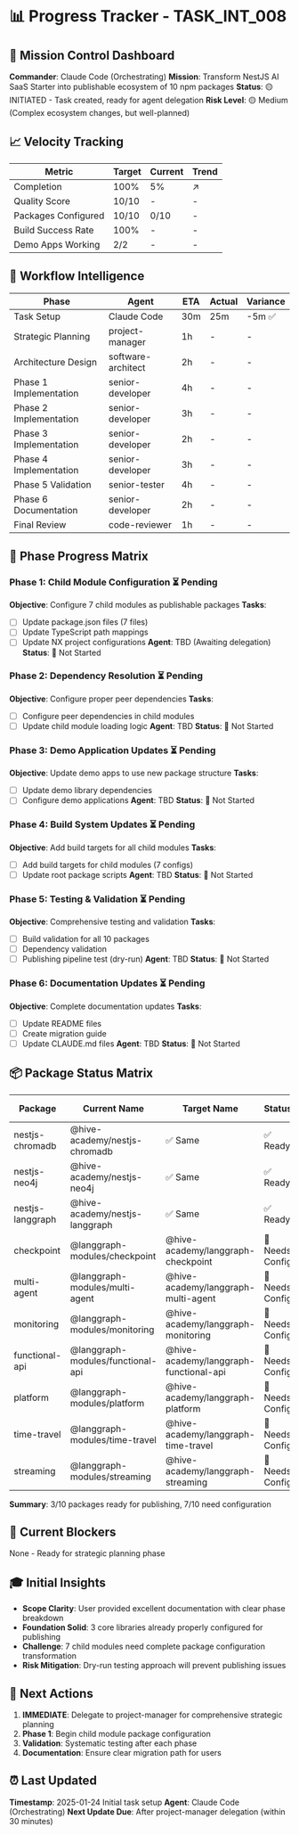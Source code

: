 # 📊 Progress Tracker - TASK_INT_008

## 🎯 Mission Control Dashboard
**Commander**: Claude Code (Orchestrating)
**Mission**: Transform NestJS AI SaaS Starter into publishable ecosystem of 10 npm packages
**Status**: 🟡 INITIATED - Task created, ready for agent delegation
**Risk Level**: 🟡 Medium (Complex ecosystem changes, but well-planned)

## 📈 Velocity Tracking
| Metric | Target | Current | Trend |
|--------|--------|---------|-------|
| Completion | 100% | 5% | ↗️ |
| Quality Score | 10/10 | - | - |
| Packages Configured | 10/10 | 0/10 | - |
| Build Success Rate | 100% | - | - |
| Demo Apps Working | 2/2 | - | - |

## 🔄 Workflow Intelligence
| Phase | Agent | ETA | Actual | Variance |
|-------|-------|-----|--------|----------|
| Task Setup | Claude Code | 30m | 25m | -5m ✅ |
| Strategic Planning | project-manager | 1h | - | - |
| Architecture Design | software-architect | 2h | - | - |
| Phase 1 Implementation | senior-developer | 4h | - | - |
| Phase 2 Implementation | senior-developer | 3h | - | - |
| Phase 3 Implementation | senior-developer | 2h | - | - |
| Phase 4 Implementation | senior-developer | 3h | - | - |
| Phase 5 Validation | senior-tester | 4h | - | - |
| Phase 6 Documentation | senior-developer | 2h | - | - |
| Final Review | code-reviewer | 1h | - | - |

## 🎯 Phase Progress Matrix

### Phase 1: Child Module Configuration ⏳ Pending
**Objective**: Configure 7 child modules as publishable packages
**Tasks**:
- [ ] Update package.json files (7 files)
- [ ] Update TypeScript path mappings
- [ ] Update NX project configurations
**Agent**: TBD (Awaiting delegation)
**Status**: 🔄 Not Started

### Phase 2: Dependency Resolution ⏳ Pending  
**Objective**: Configure proper peer dependencies
**Tasks**:
- [ ] Configure peer dependencies in child modules
- [ ] Update child module loading logic
**Agent**: TBD
**Status**: 🔄 Not Started

### Phase 3: Demo Application Updates ⏳ Pending
**Objective**: Update demo apps to use new package structure
**Tasks**:
- [ ] Update demo library dependencies
- [ ] Configure demo applications
**Agent**: TBD
**Status**: 🔄 Not Started

### Phase 4: Build System Updates ⏳ Pending
**Objective**: Add build targets for all child modules
**Tasks**:
- [ ] Add build targets for child modules (7 configs)
- [ ] Update root package scripts
**Agent**: TBD
**Status**: 🔄 Not Started

### Phase 5: Testing & Validation ⏳ Pending
**Objective**: Comprehensive testing and validation
**Tasks**:
- [ ] Build validation for all 10 packages
- [ ] Dependency validation
- [ ] Publishing pipeline test (dry-run)
**Agent**: TBD
**Status**: 🔄 Not Started

### Phase 6: Documentation Updates ⏳ Pending
**Objective**: Complete documentation updates
**Tasks**:
- [ ] Update README files
- [ ] Create migration guide
- [ ] Update CLAUDE.md files
**Agent**: TBD
**Status**: 🔄 Not Started

## 📦 Package Status Matrix

| Package | Current Name | Target Name | Status | Build Ready |
|---------|-------------|-------------|--------|-------------|
| nestjs-chromadb | @hive-academy/nestjs-chromadb | ✅ Same | ✅ Ready | ✅ Yes |
| nestjs-neo4j | @hive-academy/nestjs-neo4j | ✅ Same | ✅ Ready | ✅ Yes |
| nestjs-langgraph | @hive-academy/nestjs-langgraph | ✅ Same | ✅ Ready | ✅ Yes |
| checkpoint | @langgraph-modules/checkpoint | @hive-academy/langgraph-checkpoint | 🔄 Needs Config | ❌ No |
| multi-agent | @langgraph-modules/multi-agent | @hive-academy/langgraph-multi-agent | 🔄 Needs Config | ❌ No |
| monitoring | @langgraph-modules/monitoring | @hive-academy/langgraph-monitoring | 🔄 Needs Config | ❌ No |
| functional-api | @langgraph-modules/functional-api | @hive-academy/langgraph-functional-api | 🔄 Needs Config | ❌ No |
| platform | @langgraph-modules/platform | @hive-academy/langgraph-platform | 🔄 Needs Config | ❌ No |
| time-travel | @langgraph-modules/time-travel | @hive-academy/langgraph-time-travel | 🔄 Needs Config | ❌ No |
| streaming | @langgraph-modules/streaming | @hive-academy/langgraph-streaming | 🔄 Needs Config | ❌ No |

**Summary**: 3/10 packages ready for publishing, 7/10 need configuration

## 🚨 Current Blockers
None - Ready for strategic planning phase

## 🎓 Initial Insights
- **Scope Clarity**: User provided excellent documentation with clear phase breakdown
- **Foundation Solid**: 3 core libraries already properly configured for publishing
- **Challenge**: 7 child modules need complete package configuration transformation
- **Risk Mitigation**: Dry-run testing approach will prevent publishing issues

## 🔮 Next Actions
1. **IMMEDIATE**: Delegate to project-manager for comprehensive strategic planning
2. **Phase 1**: Begin child module package configuration
3. **Validation**: Systematic testing after each phase
4. **Documentation**: Ensure clear migration path for users

## ⏰ Last Updated
**Timestamp**: 2025-01-24 Initial task setup
**Agent**: Claude Code (Orchestrating)
**Next Update Due**: After project-manager delegation (within 30 minutes)